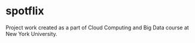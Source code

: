 # spotflix
Project work created as a part of Cloud Computing and Big Data course at New York University.
